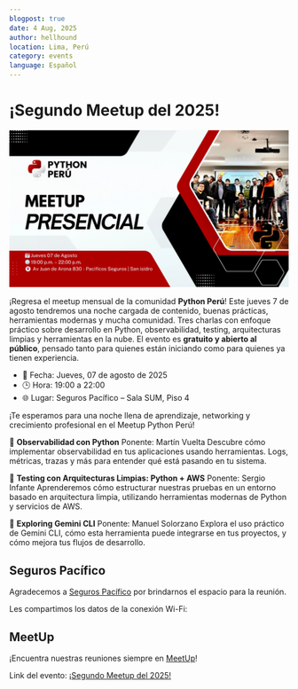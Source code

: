 ```yaml
---
blogpost: true
date: 4 Aug, 2025
author: hellhound
location: Lima, Perú
category: events
language: Español
---
```


# ¡Segundo Meetup del 2025!

![Imagen del Meetup de Python Perú](/_static/images/events/2025-08-07-segundo-meetup.webp)

¡Regresa el meetup mensual de la comunidad **Python Perú**! Este jueves 7 de
agosto tendremos una noche cargada de contenido, buenas prácticas, herramientas
modernas y mucha comunidad. Tres charlas con enfoque práctico sobre desarrollo
en Python, observabilidad, testing, arquitecturas limpias y herramientas en la
nube. El evento es **gratuito y abierto al público**, pensado tanto para
quienes están iniciando como para quienes ya tienen experiencia.

* 📅 Fecha: Jueves, 07 de agosto de 2025
* 🕒 Hora: 19:00 a 22:00
* 🌐 Lugar: Seguros Pacífico – Sala SUM, Piso 4

¡Te esperamos para una noche llena de aprendizaje, networking y crecimiento
profesional en el Meetup Python Perú!

🔹 **Observabilidad con Python**
Ponente: Martín Vuelta
Descubre cómo implementar observabilidad en tus aplicaciones usando herramientas. Logs, métricas, trazas y más para entender qué está pasando en tu sistema.

🔹 **Testing con Arquitecturas Limpias: Python + AWS**
Ponente: Sergio Infante
Aprenderemos cómo estructurar nuestras pruebas en un entorno basado en arquitectura limpia, utilizando herramientas modernas de Python y servicios de AWS.

🔹 **Exploring Gemini CLI**
Ponente: Manuel Solorzano
Explora el uso práctico de Gemini CLI, cómo esta herramienta puede integrarse en tus proyectos, y cómo mejora tus flujos de desarrollo.

## Seguros Pacífico

Agradecemos a [Seguros Pacífico](https://www.pacifico.com.pe) por brindarnos el espacio para la reunión.

Les compartimos los datos de la conexión Wi-Fi:

## MeetUp

¡Encuentra nuestras reuniones siempre en [MeetUp](https://www.meetup.com/pythonperu/)!

Link del evento: [¡Segundo Meetup del 2025!](https://www.meetup.com/pythonperu/events/310363011/)

